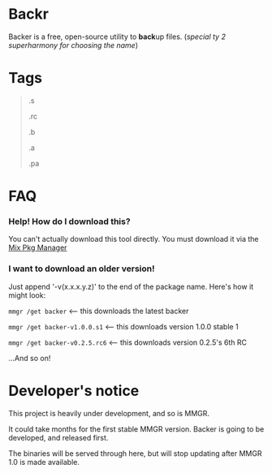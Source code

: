 # Backr
Backer is a free, open-source utility to **back**up files. (*special ty 2 superharmony for choosing the name*)

# Tags
> .s
>
> .rc
>
> .b
>
> .a
>
> .pa

# FAQ
### Help! How do I download this?
You can't actually download this tool directly. You must download it via the [Mix Pkg Manager]("https://github.com/mickoissicko/mixmgr")

### I want to download an older version!
Just append '-v(x.x.x.y.z)' to the end of the package name. Here's how it might look:

`mmgr /get backer` <-- this downloads the latest backer

`mmgr /get backer-v1.0.0.s1` <-- this downloads version 1.0.0 stable 1

`mmgr /get backer-v0.2.5.rc6` <-- this downloads version 0.2.5's 6th RC

...And so on!

# Developer's notice
This project is heavily under development, and so is MMGR.

It could take months for the first stable MMGR version. Backer is going to be developed, and released first.

The binaries will be served through here, but will stop updating after MMGR 1.0 is made available.

